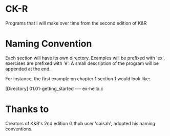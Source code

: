 # CK-R
Programs that I will make over time from the second edition of K&amp;R

# Naming Convention

Each section will have its own directory.
Examples will be prefixed with 'ex', exercises are prefixed with 'e'.
A small description of the program will be appended at the end.

For instance, the first example on chapter 1 section 1 would look like:

[Directory]
01.01-getting_started
	--- ex-hello.c


# Thanks to
Creators of K&R's 2nd edition
Github user 'caisah', adopted his naming conventions.
